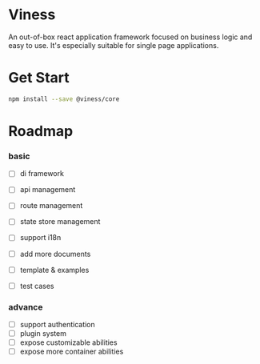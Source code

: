 # Viness

An out-of-box react application framework focused on business logic and easy to use. It's especially suitable for single page applications.

# Get Start

```bash
npm install --save @viness/core

```

# Roadmap

### basic

- [ ] di framework
- [ ] api management
- [ ] route management
- [ ] state store management
- [ ] support i18n
- [ ] add more documents
- [ ] template & examples
- [ ] test cases



### advance

- [ ] support authentication
- [ ] plugin system
- [ ] expose customizable abilities
- [ ] expose more container abilities
